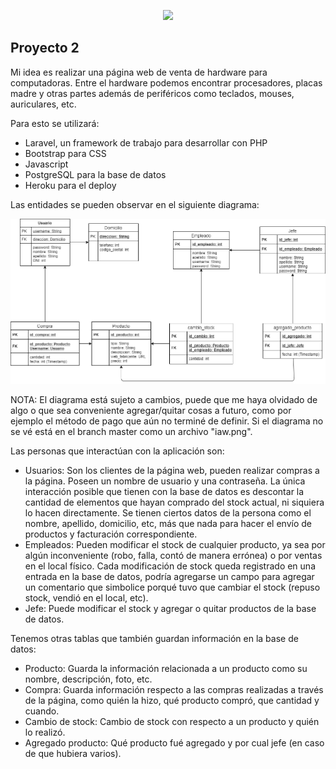 <p align="center"><img src="https://res.cloudinary.com/dtfbvvkyp/image/upload/v1566331377/laravel-logolockup-cmyk-red.svg" width="400"></p>

## Proyecto 2

Mi idea es realizar una página web de venta de hardware para computadoras. Entre el hardware podemos encontrar procesadores, placas madre y otras partes además de periféricos como teclados, mouses, auriculares, etc. 

Para esto se utilizará:
- Laravel, un framework de trabajo para desarrollar con PHP
- Bootstrap para CSS
- Javascript
- PostgreSQL para la base de datos
- Heroku para el deploy

Las entidades se pueden observar en el siguiente diagrama:
<p align="center"><img src="https://github.com/Sly-Agustin/proyecto-2-iaw/blob/master/iaw.png?raw=true" width="1000"></p>
NOTA: El diagrama está sujeto a cambios, puede que me haya olvidado de algo o que sea conveniente agregar/quitar cosas a futuro, como por ejemplo el método de pago que aún no terminé de definir. Si el diagrama no se vé está en el branch master como un archivo "iaw.png".

Las personas que interactúan con la aplicación son:
- Usuarios: Son los clientes de la página web, pueden realizar compras a la página. Poseen un nombre de usuario y una contraseña. La única interacción posible que tienen con la base de datos es descontar la cantidad de elementos que hayan comprado del stock actual, ni siquiera lo hacen directamente. Se tienen ciertos datos de la persona como el nombre, apellido, domicilio, etc, más que nada para hacer el envío de productos y facturación correspondiente.
- Empleados: Pueden modificar el stock de cualquier producto, ya sea por algún inconveniente (robo, falla, contó de manera errónea) o por ventas en el local físico. Cada modificación de stock queda registrado en una entrada en la base de datos, podría agregarse un campo para agregar un comentario que simbolice porqué tuvo que cambiar el stock (repuso stock, vendió en el local, etc).
- Jefe: Puede modificar el stock y agregar o quitar productos de la base de datos.

Tenemos otras tablas que también guardan información en la base de datos:
- Producto: Guarda la información relacionada a un producto como su nombre, descripción, foto, etc.
- Compra: Guarda información respecto a las compras realizadas a través de la página, como quién la hizo, qué producto compró, que cantidad y cuando.
- Cambio de stock: Cambio de stock con respecto a un producto y quién lo realizó.
- Agregado producto: Qué producto fué agregado y por cual jefe (en caso de que hubiera varios).
